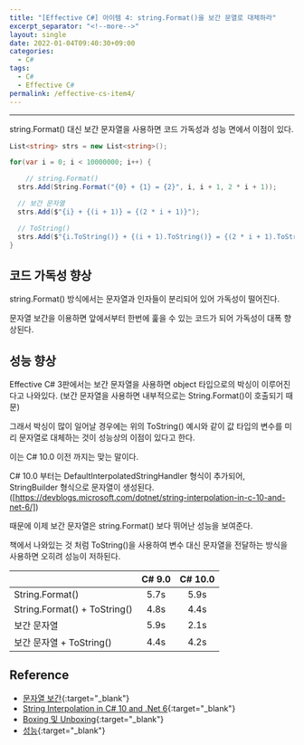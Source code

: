 ```yaml
---
title: "[Effective C#] 아이템 4: string.Format()을 보간 문열로 대체하라"
excerpt_separator: "<!--more-->"
layout: single
date: 2022-01-04T09:40:30+09:00
categories:
  - C#
tags:
  - C#
  - Effective C#
permalink: /effective-cs-item4/
---
```

---
string.Format() 대신 보간 문자열을 사용하면 코드 가독성과 성능 면에서 이점이 있다.
<!--more-->

```cs
List<string> strs = new List<string>();

for(var i = 0; i < 10000000; i++) {

	// string.Format()
  strs.Add(String.Format("{0} + {1} = {2}", i, i + 1, 2 * i + 1));

  // 보간 문자열
  strs.Add($"{i} + {(i + 1)} = {(2 * i + 1)}");

  // ToString()
  strs.Add($"{i.ToString()} + {(i + 1).ToString()} = {(2 * i + 1).ToString()}");
}
```
## 코드 가독성 향상
string.Format() 방식에서는 문자열과 인자들이 분리되어 있어 가독성이 떨어진다.

문자열 보간을 이용하면 앞에서부터 한번에 훑을 수 있는 코드가 되어 가독성이 대폭 향상된다.

## 성능 향상
Effective C# 3판에서는 보간 문자열을 사용하면 object 타입으로의 박싱이 이루어진다고 나와있다. (보간 문자열을 사용하면 내부적으로는 String.Format()이 호출되기 때문)

그래서 박싱이 많이 일어날 경우에는 위의 ToString() 예시와 같이 값 타입의 변수를 미리 문자열로 대체하는 것이 성능상의 이점이 있다고 한다.

이는 C# 10.0 이전 까지는 맞는 말이다.

C# 10.0 부터는 DefaultInterpolatedStringHandler 형식이 추가되어, StringBuilder 형식으로 문자열이 생성된다.([https://devblogs.microsoft.com/dotnet/string-interpolation-in-c-10-and-net-6/])

때문에 이제 보간 문자열은 string.Format() 보다 뛰어난 성능을 보여준다.

책에서 나와있는 것 처럼 ToString()을 사용하여 변수 대신 문자열을 전달하는 방식을 사용하면 오히려 성능이 저하된다.


| |C# 9.0|C# 10.0|
|:------------|:---:|:---:|
|String.Format()|5.7s|5.9s|
|String.Format() + ToString()|4.8s|4.4s|
|보간 문자열|5.9s|2.1s|
|보간 문자열 + ToString()|4.4s|4.2s|

## Reference
* [문자열 보간](https://docs.microsoft.com/ko-kr/dotnet/csharp/tutorials/string-interpolation){:target="_blank"}
* [String Interpolation in C# 10 and .Net 6](https://devblogs.microsoft.com/dotnet/string-interpolation-in-c-10-and-net-6/){:target="_blank"}
* [Boxing 및 Unboxing](https://docs.microsoft.com/ko-kr/dotnet/csharp/programming-guide/types/boxing-and-unboxing){:target="_blank"}
* [성능](https://docs.microsoft.com/ko-kr/dotnet/framework/performance/performance-tips){:target="_blank"}
